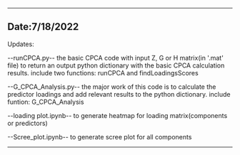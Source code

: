 -----------------------------------------------------------------------------------------------------------------------------------------------------------------

Date:7/18/2022
--
Updates:

--runCPCA.py-- 
the basic CPCA code with input Z, G or H matrix(in '.mat' file) to return an output python dictionary with the basic CPCA calculation results.
include two functions: runCPCA and findLoadingsScores

--G_CPCA_Analysis.py--
the major work of this code is to calculate the predictor loadings and add relevant results to the python dictionary.
include funtion: G_CPCA_Analysis

--loading plot.ipynb--
to generate heatmap for loading matrix(components or predictors)

--Scree_plot.ipynb--
to generate scree plot for all components

-----------------------------------------------------------------------------------------------------------------------------------------------------------------
